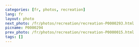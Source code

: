 ```yaml
---
categories: [fr, photos, recreation]
lang: fr
layout: photo
next_photo: /fr/photos/recreation/recreation-P0000293.html
picname: P0000294
prev_photo: /fr/photos/recreation/recreation-P0000015.html
tags: []
---
```

